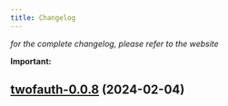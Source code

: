 ```yaml
---
title: Changelog
---
```



*for the complete changelog, please refer to the website*

**Important:**



## [twofauth-0.0.8](https://github.com/truecharts/charts/compare/twofauth-0.0.7...twofauth-0.0.8) (2024-02-04)